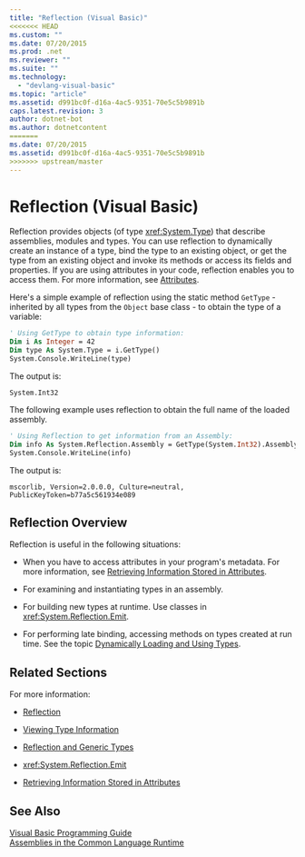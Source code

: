 ```yaml
---
title: "Reflection (Visual Basic)"
<<<<<<< HEAD
ms.custom: ""
ms.date: 07/20/2015
ms.prod: .net
ms.reviewer: ""
ms.suite: ""
ms.technology: 
  - "devlang-visual-basic"
ms.topic: "article"
ms.assetid: d991bc0f-d16a-4ac5-9351-70e5c5b9891b
caps.latest.revision: 3
author: dotnet-bot
ms.author: dotnetcontent
=======
ms.date: 07/20/2015
ms.assetid: d991bc0f-d16a-4ac5-9351-70e5c5b9891b
>>>>>>> upstream/master
---
```

# Reflection (Visual Basic)
Reflection provides objects (of type <xref:System.Type>) that describe assemblies, modules and types. You can use reflection to dynamically create an instance of a type, bind the type to an existing object, or get the type from an existing object and invoke its methods or access its fields and properties. If you are using attributes in your code, reflection enables you to access them. For more information, see [Attributes](../../../standard/attributes/index.md).  
  
 Here's a simple example of reflection using the static method `GetType` - inherited by all types from the `Object` base class - to obtain the type of a variable:  
  
```vb  
' Using GetType to obtain type information:  
Dim i As Integer = 42  
Dim type As System.Type = i.GetType()  
System.Console.WriteLine(type)  
```  
  
 The output is:  
  
 `System.Int32`  
  
 The following example uses reflection to obtain the full name of the loaded assembly.  
  
```vb  
' Using Reflection to get information from an Assembly:  
Dim info As System.Reflection.Assembly = GetType(System.Int32).Assembly  
System.Console.WriteLine(info)  
```  
  
 The output is:  
  
 `mscorlib, Version=2.0.0.0, Culture=neutral, PublicKeyToken=b77a5c561934e089`  
  
## Reflection Overview  
 Reflection is useful in the following situations:  
  
-   When you have to access attributes in your program's metadata. For more information, see [Retrieving Information Stored in Attributes](../../../standard/attributes/retrieving-information-stored-in-attributes.md).  
  
-   For examining and instantiating types in an assembly.  
  
-   For building new types at runtime. Use classes in <xref:System.Reflection.Emit>.  
  
-   For performing late binding, accessing methods on types created at run time. See the topic [Dynamically Loading and Using Types](../../../framework/reflection-and-codedom/dynamically-loading-and-using-types.md).  
  
## Related Sections  
 For more information:  
  
-   [Reflection](../../../framework/reflection-and-codedom/reflection.md)  
  
-   [Viewing Type Information](../../../framework/reflection-and-codedom/viewing-type-information.md)  
  
-   [Reflection and Generic Types](../../../framework/reflection-and-codedom/reflection-and-generic-types.md)  
  
-   <xref:System.Reflection.Emit>  
  
-   [Retrieving Information Stored in Attributes](../../../standard/attributes/retrieving-information-stored-in-attributes.md)  
  
## See Also  
 [Visual Basic Programming Guide](../../../visual-basic/programming-guide/index.md)  
 [Assemblies in the Common Language Runtime](../../../framework/app-domains/assemblies-in-the-common-language-runtime.md)
